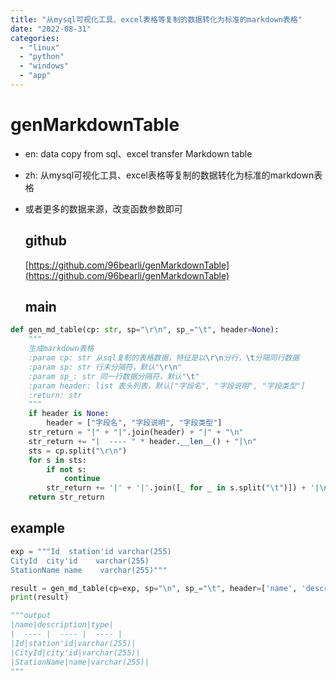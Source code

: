 ```yaml
---
title: "从mysql可视化工具、excel表格等复制的数据转化为标准的markdown表格"
date: "2022-08-31"
categories: 
  - "linux"
  - "python"
  - "windows"
  - "app"
---
```


# genMarkdownTable

- en: data copy from sql、excel transfer Markdown table
- zh: 从mysql可视化工具、excel表格等复制的数据转化为标准的markdown表格
- 或者更多的数据来源，改变函数参数即可
    
    ## github
    
    [https://github.com/96bearli/genMarkdownTable](https://github.com/96bearli/genMarkdownTable)
    
    ## main
    

```python
def gen_md_table(cp: str, sp="\r\n", sp_="\t", header=None):
    """
    生成markdown表格
    :param cp: str 从sql复制的表格数据，特征是以\r\n分行，\t分隔同行数据
    :param sp: str 行末分隔符，默认"\r\n"
    :param sp_: str 同一行数据分隔符，默认"\t"
    :param header: list 表头列表，默认["字段名", "字段说明", "字段类型"]
    :return: str
    """
    if header is None:
        header = ["字段名", "字段说明", "字段类型"]
    str_return = "|" + "|".join(header) + "|" + "\n"
    str_return += "|  ---- " * header.__len__() + "|\n"
    sts = cp.split("\r\n")
    for s in sts:
        if not s:
            continue
        str_return += '|' + '|'.join([_ for _ in s.split("\t")]) + '|\n'
    return str_return
```

## example

```python
exp = """Id  station'id varchar(255)
CityId  city'id    varchar(255)
StationName name    varchar(255)"""

result = gen_md_table(cp=exp, sp="\n", sp_="\t", header=['name', 'description', 'type'])
print(result)

"""output
|name|description|type|
|  ---- |  ---- |  ---- |
|Id|station'id|varchar(255)|
|CityId|city'id|varchar(255)|
|StationName|name|varchar(255)|
"""
```
